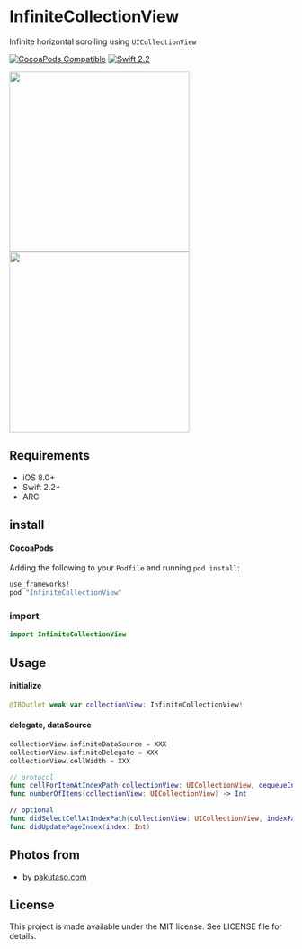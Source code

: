 # InfiniteCollectionView

Infinite horizontal scrolling using `UICollectionView`

[![CocoaPods Compatible](http://img.shields.io/cocoapods/v/InfiniteCollectionView.svg?style=flat)](http://cocoadocs.org/docsets/InfiniteCollectionView)
[![Swift 2.2](https://img.shields.io/badge/Swift-2.2-orange.svg?style=flat)](https://developer.apple.com/swift/)

<img src="https://github.com/hryk224/InfiniteCollectionView/wiki/images/sample1.gif" width="320" >
<img src="https://github.com/hryk224/InfiniteCollectionView/wiki/images/sample2.gif" width="320" >

## Requirements
- iOS 8.0+
- Swift 2.2+
- ARC

## install

#### CocoaPods

Adding the following to your `Podfile` and running `pod install`:

```Ruby
use_frameworks!
pod "InfiniteCollectionView"
```

### import

```Swift
import InfiniteCollectionView
```

## Usage

#### initialize

```Swift
@IBOutlet weak var collectionView: InfiniteCollectionView!
```

#### delegate, dataSource

```Swift
collectionView.infiniteDataSource = XXX
collectionView.infiniteDelegate = XXX
collectionView.cellWidth = XXX
```

```Swift
// protocol
func cellForItemAtIndexPath(collectionView: UICollectionView, dequeueIndexPath: NSIndexPath, indexPath: NSIndexPath) -> UICollectionViewCell
func numberOfItems(collectionView: UICollectionView) -> Int

// optional
func didSelectCellAtIndexPath(collectionView: UICollectionView, indexPath: NSIndexPath)
func didUpdatePageIndex(index: Int)
```

## Photos from

* by [pakutaso.com](https://www.pakutaso.com/)

## License

This project is made available under the MIT license. See LICENSE file for details.

